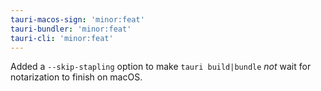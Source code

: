 ```yaml
---
tauri-macos-sign: 'minor:feat'
tauri-bundler: 'minor:feat'
tauri-cli: 'minor:feat'
---
```


Added a `--skip-stapling` option to make `tauri build|bundle` _not_ wait for notarization to finish on macOS.
